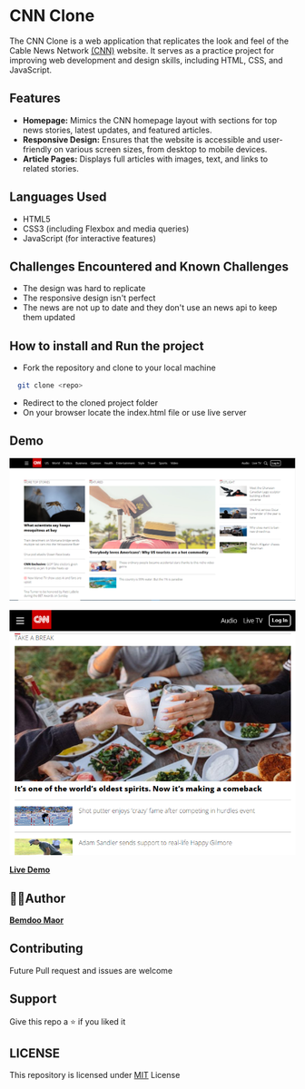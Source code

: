 # CNN Clone

The CNN Clone is a web application that replicates the look and feel of the Cable News Network [(CNN)](https://edition.cnn.com) website. It serves as a practice project for improving web development and design skills, including HTML, CSS, and JavaScript.

## Features

- **Homepage:** Mimics the CNN homepage layout with sections for top news stories, latest updates, and featured articles.
- **Responsive Design:** Ensures that the website is accessible and user-friendly on various screen sizes, from desktop to mobile devices.
- **Article Pages:** Displays full articles with images, text, and links to related stories.

## Languages Used

- HTML5
- CSS3 (including Flexbox and media queries)
- JavaScript (for interactive features)

## Challenges Encountered and Known Challenges

- The design was hard to replicate
- The responsive design isn't perfect
- The news are not up to date and they don't use an news api to keep them updated

## How to install and Run the project

- Fork the repository and clone to your local machine
```bash
  git clone <repo>
```
- Redirect to the cloned project folder
- On your browser locate the index.html file or use live server

## Demo

![Desktop Screenshot](Img/laptopScreenshot.png)<br>

![Mobile Screenshot](Img/mobileScreenshot.png)

**[Live Demo](https://bemdoom-cnn-clone.vercel.app)**

## 👨‍💻Author

**[Bemdoo Maor](https://github.com/MaorBemdoo)**

## Contributing

Future Pull request and issues are welcome

## Support

Give this repo a ⭐ if you liked it

## LICENSE

This repository is licensed under [MIT](LICENSE) License